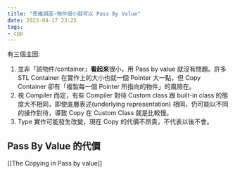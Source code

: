 ```yaml
---
title: "思維誤區-物件很小就可以 Pass By Value"
date: 2023-04-17 23:25
tags:
- cpp
---
```

有三個主因: 
1. 並非「該物件/container」**看起來**很小，用 Pass by value 就沒有問題。許多  STL Container 在實作上的大小也就一個 Pointer 大一點，但 Copy Container 卻有「複製每一個 Pointer 所指向的物件」的風險在。
2. 視 Compiler 而定，有些 Compiler 對待 Custom class 跟 built-in class 的態度大不相同，即使底層表述(underlying representation) 相同，仍可能以不同的操作對待，導致 Copy 在 Custom Class 就是比較慢。
3. Type 實作可能發生改變，現在 Copy 的代價不昂貴，不代表以後不會。

## Pass By Value 的代價
[[The Copying in Pass by value]]
